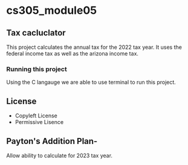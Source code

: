 # cs305_module05

## Tax cacluclator

This project calculates the annual tax for the 2022 tax year. 
It uses the federal income tax as well as the arizona income tax.

### Running this project

Using the C langauge we are able to use terminal to run this project.

## License
* Copyleft License
* Permissive Lisence

## Payton's Addition Plan-

Allow ability to calculate for 2023 tax year.
